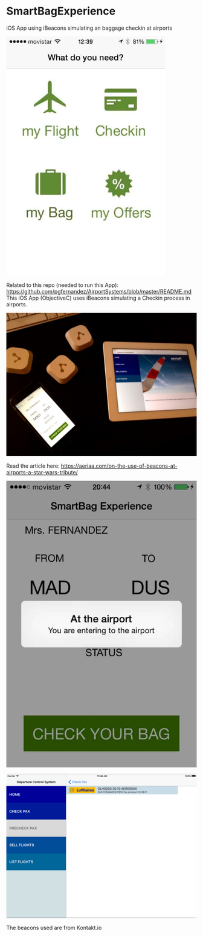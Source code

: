 # SmartBagExperience
iOS App using iBeacons simulating an baggage checkin at airports

![Alt text](images/SmartBagExperience-Home-Screen.jpg?raw=true "App")

Related to this repo (needed to run this App): https://github.com/pgfernandez/AirportSystems/blob/master/README.md
This iOS App (ObjectiveC) uses iBeacons simulating a Checkin process in airports.

![Alt text](images/beacons-iphone-DCS-ipad-App-1024x768.jpg?raw=true "App")

Read the article here:
https://aeriaa.com/on-the-use-of-beacons-at-airports-a-star-wars-tribute/

![Alt text](images/at-the-ariport.jpg?raw=true "App")

![Alt text](images/passenger-at-the-airport.png?raw=true "App")


The beacons used are from Kontakt.io
